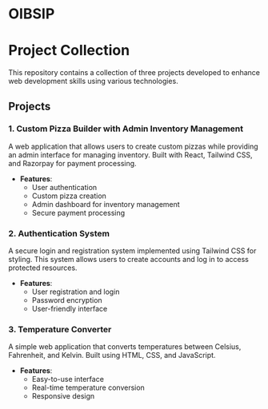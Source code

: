 # OIBSIP

# Project Collection

This repository contains a collection of three projects developed to enhance web development skills using various technologies.

## Projects

### 1. Custom Pizza Builder with Admin Inventory Management
A web application that allows users to create custom pizzas while providing an admin interface for managing inventory. Built with React, Tailwind CSS, and Razorpay for payment processing.

- **Features**:
  - User authentication
  - Custom pizza creation
  - Admin dashboard for inventory management
  - Secure payment processing

### 2. Authentication System
A secure login and registration system implemented using Tailwind CSS for styling. This system allows users to create accounts and log in to access protected resources.

- **Features**:
  - User registration and login
  - Password encryption
  - User-friendly interface

### 3. Temperature Converter
A simple web application that converts temperatures between Celsius, Fahrenheit, and Kelvin. Built using HTML, CSS, and JavaScript.

- **Features**:
  - Easy-to-use interface
  - Real-time temperature conversion
  - Responsive design
